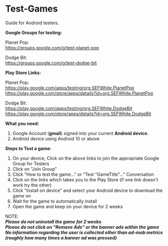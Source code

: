 # Test-Games
Guide for Android testers.


**Google Groups for testing:**  

  Planet Pop:  
  https://groups.google.com/g/test-planet-pop  
  
  Dodge Bit:  
  https://groups.google.com/g/test-dodge-bit  
  
  
**Play Store Links:**  

  Planet Pop:  
  https://play.google.com/apps/testing/org.SEFWhite.PlanetPop  
  https://play.google.com/store/apps/details?id=org.SEFWhite.PlanetPop  
  
  Dodge Bit:  
  https://play.google.com/apps/testing/org.SEFWhite.DodgeBit  
  https://play.google.com/store/apps/details?id=org.SEFWhite.DodgeBit  


**What you need:**
1) Google Account (**gmail**) signed into your current **Android device**.
2) Android device using Android 10 or above
   

**Steps to Test a game:**
1) On your device, Click on the above links to join the appropriate Google Group for Testers
2) Click on "Join Group"
3) Click "How to test the game..." or "Test "GameTitle"..." Conversation
4) Click on the links which takes you to the Play Store (if one link doesn't work try the other)
5) Click "Install on device" and select your Android device to download the game on
6) Wait for the game to automatically install
7) Open the game and keep on your device for 2 weeks


NOTE:  
***Please do not uninstall the game for 2 weeks***  
***Please do not click on "Remove Ads" or the banner ads within the game***  
***No information regarding the user is collected other than ad-mob metrics (roughly how many times a banner ad was pressed)***  

